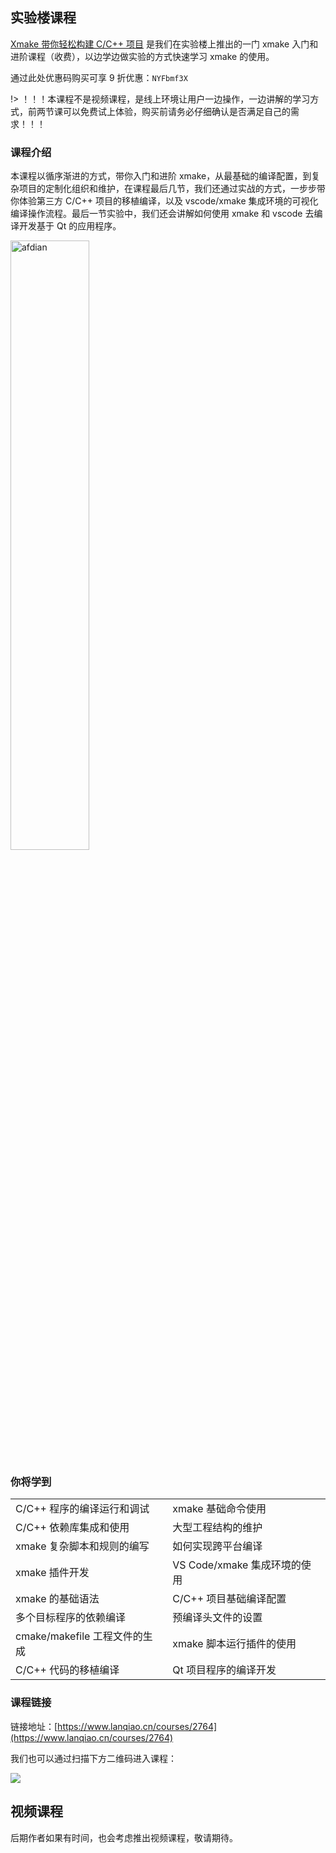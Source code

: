 

## 实验楼课程

[Xmake 带你轻松构建 C/C++ 项目](https://www.lanqiao.cn/courses/2764) 是我们在实验楼上推出的一门 xmake 入门和进阶课程（收费），以边学边做实验的方式快速学习 xmake 的使用。

通过此处优惠码购买可享 9 折优惠：`NYFbmf3X`

!> ！！！本课程不是视频课程，是线上环境让用户一边操作，一边讲解的学习方式，前两节课可以免费试上体验，购买前请务必仔细确认是否满足自己的需求！！！

### 课程介绍

本课程以循序渐进的方式，带你入门和进阶 xmake，从最基础的编译配置，到复杂项目的定制化组织和维护，在课程最后几节，我们还通过实战的方式，一步步带你体验第三方 C/C++ 项目的移植编译，以及 vscode/xmake 集成环境的可视化编译操作流程。最后一节实验中，我们还会讲解如何使用 xmake 和 vscode 去编译开发基于 Qt 的应用程序。

<a href="https://www.lanqiao.cn/courses/2764" target="_blank">
<img src="https://dn-simplecloud.shiyanlou.com/courses/uid214893-20200916-1600218561642" alt="afdian" width="50%" height="50%">
</a>

### 你将学到

|                               |                              |
| ---                           | ---                          |
| C/C++ 程序的编译运行和调试    | xmake 基础命令使用           |
| C/C++ 依赖库集成和使用        | 大型工程结构的维护           |
| xmake 复杂脚本和规则的编写    | 如何实现跨平台编译           |
| xmake 插件开发                | VS Code/xmake 集成环境的使用 |
| xmake 的基础语法              | C/C++ 项目基础编译配置       |
| 多个目标程序的依赖编译        | 预编译头文件的设置           |
| cmake/makefile 工程文件的生成 | xmake 脚本运行插件的使用     |
| C/C++ 代码的移植编译          | Qt 项目程序的编译开发        |

### 课程链接

链接地址：[https://www.lanqiao.cn/courses/2764](https://www.lanqiao.cn/courses/2764)

我们也可以通过扫描下方二维码进入课程：

![](https://chunqian.github.io/xmake/assets/img/xmake_course.png)

## 视频课程

后期作者如果有时间，也会考虑推出视频课程，敬请期待。
